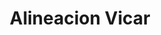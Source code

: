 ---
title: "Alineacion Vicar"
url: /ciudad-autonoma-de-buenos-aires/alineacion-vicar/
shop: reparación de automóviles
---